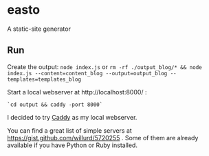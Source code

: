 # easto

A static-site generator

## Run

Create the output: `node index.js` or `rm -rf ./output_blog/* && node index.js --content=content_blog --output=output_blog --templates=templates_blog`

Start a local webserver at http://localhost:8000/ :

    `cd output && caddy -port 8000`

I decided to try [Caddy](https://caddyserver.com/) as my local webserver.

You can find a great list of simple servers at https://gist.github.com/willurd/5720255 . Some of them are already available if you have Python or Ruby installed.

